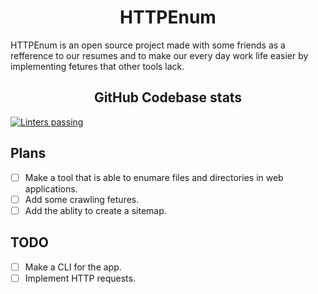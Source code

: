 <p align="center">
<h1 align="center">HTTPEnum</h1>
HTTPEnum is an open source project made with some friends as a refference to our resumes and to make our every day work life easier by implementing fetures that other tools lack.
<h2 align="center">GitHub Codebase stats</h2>
  <a href="https://github.com/marketplace/actions/super-linter">
    <img alt="Linters passing" src="https://github.com/baadam3/httpenum/actions/workflows/superlinter.yml/badge.svg" />
  </a>
</p>


## Plans

- [ ] Make a tool that is able to enumare files and directories in web applications.
- [ ] Add some crawling fetures.
- [ ] Add the ablity to create a sitemap.

## TODO

- [ ] Make a CLI for the app.
- [ ] Implement HTTP requests.

